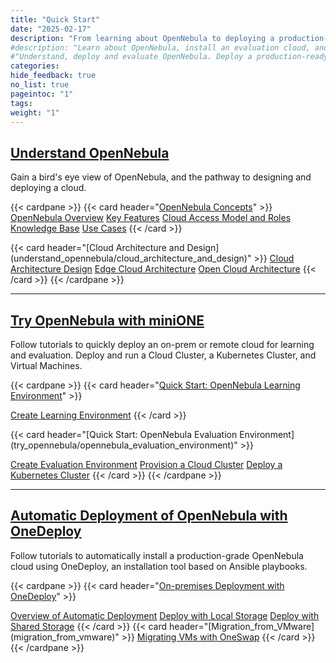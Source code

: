 ```yaml
---
title: "Quick Start"
date: "2025-02-17"
description: "From learning about OpenNebula to deploying a production-ready OpenNebula cloud"
#description: "Learn about OpenNebula, install an evaluation cloud, and automatically install a production-ready cloud"
#"Understand, deploy and evaluate OpenNebula. Deploy a production-ready OpenNebula cloud"
categories:
hide_feedback: true
no_list: true
pageintoc: "1"
tags:
weight: "1"
---
```


<a id="cloud-installation"></a>

<!--# Cloud Installation -->

<!-- This first chapter is designed to quickly take you from an introduction to OpenNebula to deploying your first cloud for learning and evaluation.

The first section, [Understand OpenNebula]({{% relref "understand_opennebula" %}}), provides you with a bird's eye view of the system's base concepts, key features, architecture basics, and the most common pathway from cloud design to deployment.

The second section, [Try OpenNebula with miniONE]({{% relref "try_opennebula" %}}), consists of tutorials for quickly installing an OpenNebula cloud for purposes of evaluation, testing, and even on-premises production operations. The tutorials guide you in building progressively complex infrastructure, from a basic Front-end install to automatically deploying a Kubernetes cluster.

The third section, [Automatic Deployment of OpenNebula with OneDeploy]({{% relref "automatic_deployment_of_opennebula_with_one_deploy" %}}) contains an overview and tutorials for automatically installing a production-grade OpenNebula cloud using OneDeploy, an automated installation tool based on Ansible playbooks. -->

## [Understand OpenNebula](understand_opennebula)

Gain a bird's eye view of OpenNebula, and the pathway to designing and deploying a cloud.

{{< cardpane >}}
   {{< card header="[OpenNebula Concepts](understand_opennebula/opennebula_concepts)" >}}
         <inl>
            <a href="understand_opennebula/opennebula_concepts/opennebula_overview">OpenNebula Overview</a>
         </inl>
         <inl>
            <a href="understand_opennebula/opennebula_concepts/key_features">Key Features</a>
         </inl>
         <inl>
               <a href="understand_opennebula/opennebula_concepts/cloud_access_model_and_roles">Cloud Access Model and Roles</a>
           </inl>
           <inl>
               <a href="understand_opennebula/opennebula_concepts/knowledge_base">Knowledge Base</a>
           </inl>
           <inl>
               <a href="understand_opennebula/opennebula_concepts/use_cases">Use Cases</a>
           </inl>
   {{< /card >}}
   <p></p>
   {{< card header="[Cloud Architecture and Design](understand_opennebula/cloud_architecture_and_design)" >}}
      <inl>
         <a href="understand_opennebula/cloud_architecture_and_design/cloud_architecture_design">Cloud Architecture Design</a>
      </inl>
      <inl>
         <a href="understand_opennebula/cloud_architecture_and_design/edge_cloud_reference_architecture">Edge Cloud Architecture</a>
      </inl>
      <inl>
         <a href="understand_opennebula/cloud_architecture_and_design/open_cloud_reference_architecture">Open Cloud Architecture</a>
      </inl>
   {{< /card >}}
{{< /cardpane >}}

<hr class="panel-line">

## [Try OpenNebula with miniONE](try_opennebula)

Follow tutorials to quickly deploy an on-prem or remote cloud for learning and evaluation. Deploy and run a Cloud Cluster, a Kubernetes Cluster, and Virtual Machines.

{{< cardpane >}}
   {{< card header="[Quick Start: OpenNebula Learning Environment](try_opennebula/opennebula_learning_environment)" >}}
      <p></p>
      <bxctr>
         <a href="try_opennebula/opennebula_learning_environment/create_an_emulated_environment_with_minione">Create Learning Environment</a>
      </bxctr>
   {{< /card >}}
   <p></p>
   {{< card header="[Quick Start: OpenNebula Evaluation Environment](try_opennebula/opennebula_evaluation_environment)" >}}
      <p></p>
      <inl>
         <a href="try_opennebula/opennebula_evaluation_environment/">Create Evaluation Environment</a>
      </inl>
      <inl>
         <a href="try_opennebula/opennebula_evaluation_environment/provisioning_edge_cluster">Provision a Cloud Cluster</a>
      </inl>
      <inl>
         <a href="try_opennebula/opennebula_evaluation_environment/running_kubernetes_clusters">Deploy a Kubernetes Cluster</a>
      </inl>
   {{< /card >}}
{{< /cardpane >}}

<hr class="panel-line">

## [Automatic Deployment of OpenNebula with OneDeploy](automatic_deployment_of_opennebula_with_one_deploy)

Follow tutorials to automatically install a production-grade OpenNebula cloud using OneDeploy, an installation tool based on Ansible playbooks.

{{< cardpane >}}
{{< card header="[On-premises Deployment with OneDeploy](automatic_deployment_of_opennebula_with_one_deploy/on-prem_deployment_with_one_deploy/)" >}}
   <p></p>
      <inl>
         <a href="automatic_deployment_of_opennebula_with_one_deploy/on-prem_deployment_with_one_deploy/one_deploy_overview">Overview of Automatic Deployment</a>
      </inl>
      <inl>
         <a href="automatic_deployment_of_opennebula_with_one_deploy/on-prem_deployment_with_one_deploy/one_deploy_tutorial_local_ds">Deploy with Local Storage</a>
      </inl>
      <inl>
         <a href="automatic_deployment_of_opennebula_with_one_deploy/on-prem_deployment_with_one_deploy/one_deploy_tutorial_shared_ds">Deploy with Shared Storage</a>
      </inl>
   {{< /card >}}
{{< card header="[Migration_from_VMware](migration_from_vmware)" >}}
      <bxctr>
         <a href="migration_from_vmware/migrating_vms_with_oneswap">Migrating VMs with OneSwap</a>
      </bxctr>
{{< /card >}}
{{< /cardpane >}}
